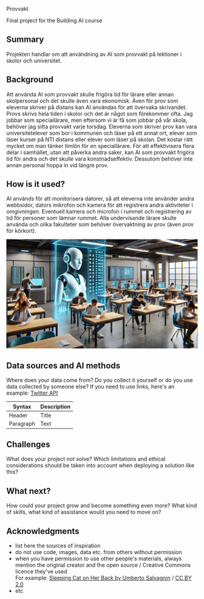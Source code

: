Provvakt

Final project for the Building AI course

## Summary

Projekten handlar om att användning av AI som provvakt på lektioner i skolor och universitet. 


## Background

Att använda AI som provvakt skulle frigöra tid för lärare eller annan skolpersonal och det skulle även vara ekonomisk. Även för prov som eleverna skriver på distans kan AI användas för att övervaka skrivandet. Provs skrivs hela tiden i skolor och det är något som förekommer ofta. Jag jobbar som speciallärare, men eftersom vi är få som jobbar på vår skola, behöver jag sitta provvakt varje torsdag. Eleverna som skriver prov kan vara universitetelever som bor i kommunen och läser på ett annat ort, elever som läser kurser på NTI distans eller elever som läser på skolan. Det kostar rätt mycket om man tänker timlön för en speciallärare. För att effektivisera flera delar i samhället, utan att påverka andra saker, kan AI som provvakt frigöra tid för andra och det skulle vara konstnadseffektiv. Dessutom behöver inte annan personal hoppa in vid längre prov.





## How is it used?

AI används för att monitorisera datorer, så att eleverna inte använder andra webbsidor, dators mikrofon och kamera för att registrera andra aktiviteter i omgivningen. Eventuell kamera och microfon i rummet och registrering av tid för personer som lämnar rummet. Alla undervisande lärare skulle använda och olika fakulteter som behöver övervaktning av prov (även prov för körkort).



![AI](DALLE2~1.WEB)





## Data sources and AI methods
Where does your data come from? Do you collect it yourself or do you use data collected by someone else?
If you need to use links, here's an example:
[Twitter API](https://developer.twitter.com/en/docs)

| Syntax      | Description |
| ----------- | ----------- |
| Header      | Title       |
| Paragraph   | Text        |

## Challenges

What does your project _not_ solve? Which limitations and ethical considerations should be taken into account when deploying a solution like this?

## What next?

How could your project grow and become something even more? What kind of skills, what kind of assistance would you  need to move on? 


## Acknowledgments

* list here the sources of inspiration 
* do not use code, images, data etc. from others without permission
* when you have permission to use other people's materials, always mention the original creator and the open source / Creative Commons licence they've used
  <br>For example: [Sleeping Cat on Her Back by Umberto Salvagnin](https://commons.wikimedia.org/wiki/File:Sleeping_cat_on_her_back.jpg#filelinks) / [CC BY 2.0](https://creativecommons.org/licenses/by/2.0)
* etc
